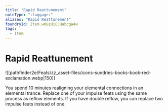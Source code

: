 ```yaml
---
title: "Rapid Reattunement"
noteType: ":luggage:"
aliases: "Rapid Reattunement"
foundryId: Item.wmGzUiCCHabcgW4w
tags:
  - Item
---
```


# Rapid Reattunement
![[pathfinder2e/Feats/zz_asset-files/icons-sundries-books-book-red-exclamation.webp|150]]

You spend 10 minutes realigning your elemental connections in an elemental trance. Replace one of your impulse feats using the same process as reflow elements. If you have double reflow, you can replace two impulse feats instead of one.

